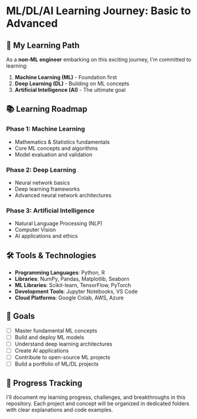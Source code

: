 # ML/DL/AI Learning Journey: Basic to Advanced

## 🎯 My Learning Path

As a **non-ML engineer** embarking on this exciting journey, I'm committed to learning:

1. **Machine Learning (ML)** - Foundation first
2. **Deep Learning (DL)** - Building on ML concepts  
3. **Artificial Intelligence (AI)** - The ultimate goal

## 📚 Learning Roadmap

### Phase 1: Machine Learning
- Mathematics & Statistics fundamentals
- Core ML concepts and algorithms
- Model evaluation and validation

### Phase 2: Deep Learning  
- Neural network basics
- Deep learning frameworks
- Advanced neural network architectures

### Phase 3: Artificial Intelligence
- Natural Language Processing (NLP)
- Computer Vision
- AI applications and ethics

## 🛠️ Tools & Technologies

- **Programming Languages**: Python, R
- **Libraries**: NumPy, Pandas, Matplotlib, Seaborn
- **ML Libraries**: Scikit-learn, TensorFlow, PyTorch
- **Development Tools**: Jupyter Notebooks, VS Code
- **Cloud Platforms**: Google Colab, AWS, Azure


## 🎯 Goals

- [ ] Master fundamental ML concepts
- [ ] Build and deploy ML models
- [ ] Understand deep learning architectures
- [ ] Create AI applications
- [ ] Contribute to open-source ML projects
- [ ] Build a portfolio of ML/DL projects

## 📝 Progress Tracking

I'll document my learning progress, challenges, and breakthroughs in this repository. Each project and concept will be organized in dedicated folders with clear explanations and code examples.

